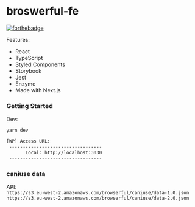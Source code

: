 # broswerful-fe

[![forthebadge](https://forthebadge.com/images/badges/certified-snoop-lion.svg)](http://forthebadge.com)

Features:

- React
- TypeScript
- Styled Components
- Storybook
- Jest
- Enzyme
- Made with Next.js

### Getting Started

Dev:

```sh
yarn dev
```

```sh
[WP] Access URL:
 ----------------------------------
       Local: http://localhost:3030
 ----------------------------------
```

### caniuse data

API:  
`https://s3.eu-west-2.amazonaws.com/browserful/caniuse/data-1.0.json`  
`https://s3.eu-west-2.amazonaws.com/browserful/caniuse/data-2.0.json`
